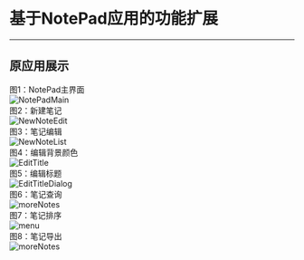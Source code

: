 ﻿# 基于NotePad应用的功能扩展
---
## 原应用展示
图1：NotePad主界面<br>
![NotePadMain](https://github.com/w814698066/NotePad/blob/master/photo/1.png)<br>
图2：新建笔记<br>
![NewNoteEdit](https://github.com/w814698066/NotePad/blob/master/photo/2.png)<br>
图3：笔记编辑<br>
![NewNoteList](https://github.com/w814698066/NotePad/blob/master/photo/3.png)<br>
图4：编辑背景颜色<br>
![EditTitle](https://github.com/w814698066/NotePad/blob/master/photo/back.png)<br>
图5：编辑标题<br>
![EditTitleDialog](https://github.com/w814698066/NotePad/blob/master/photo/bianji.png)<br>
图6：笔记查询<br>
![moreNotes](https://github.com/w814698066/NotePad/blob/master/photo/chaxun.png)<br>
图7：笔记排序<br>
![menu](https://github.com/w814698066/NotePad/blob/master/photo/paixv.png)<br>
图8：笔记导出<br>
![moreNotes](https://github.com/w814698066/NotePad/blob/master/photo/daochu.png)<br>
